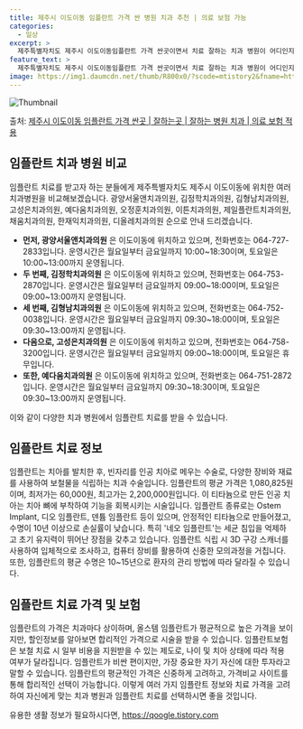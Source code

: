 ```yaml
---
title: 제주시 이도이동 임플란트 가격 싼 병원 치과 추천 | 의료 보험 가능
categories:
  - 일상
excerpt: >
  제주특별자치도 제주시 이도이동임플란트 가격 싼곳이면서 치료 잘하는 치과 병원이 어디인지 알아보도록 하겠습니다. 제주특별자치도 제주시 이도이동에 위치한 광양서울앤치과의원 김정학치과의원 김형남치과의원 고성은치과의원 예다움치과의원 오정훈치과의원 이튼치과의원 제일플란트치과의원 채움치과의원 한재익치과의원 디올레치과의원 순서대로 안내 드리며, 임플란트 치료시 신경써야 할 부분 또한 같이 공유 드리겠습니다.2024년 임플란트 가격 살펴보기 👈 클릭임플란트 평균 가격광양서울앤치과의원표 내에 있는 전화 번호를 클릭 하시면 광양서울앤치과의원로 바로 전화 연결 됩니다.분류주소전화번호치과의원제주특별자치도 제주시 서광로 302, 7층 (이도이동, 제주클리닉)📞064-727-2833로 전화하기광양서울앤치과의..
feature_text: >
  제주특별자치도 제주시 이도이동임플란트 가격 싼곳이면서 치료 잘하는 치과 병원이 어디인지 알아보도록 하겠습니다. 제주특별자치도 제주시 이도이동에 위치한 광양서울앤치과의원 김정학치과의원 김형남치과의원 고성은치과의원 예다움치과의원 오정훈치과의원 이튼치과의원 제일플란트치과의원 채움치과의원 한재익치과의원 디올레치과의원 순서대로 안내 드리며, 임플란트 치료시 신경써야 할 부분 또한 같이 공유 드리겠습니다.2024년 임플란트 가격 살펴보기 👈 클릭임플란트 평균 가격광양서울앤치과의원표 내에 있는 전화 번호를 클릭 하시면 광양서울앤치과의원로 바로 전화 연결 됩니다.분류주소전화번호치과의원제주특별자치도 제주시 서광로 302, 7층 (이도이동, 제주클리닉)📞064-727-2833로 전화하기광양서울앤치과의..
image: https://img1.daumcdn.net/thumb/R800x0/?scode=mtistory2&fname=https%3A%2F%2Fblog.kakaocdn.net%2Fdn%2FmahFz%2FbtsG1x2qKH5%2F2C8AArNGAeL1m6J4YzquBK%2Fimg.webp
---
```


![Thumbnail](https://img1.daumcdn.net/thumb/R800x0/?scode=mtistory2&fname=https%3A%2F%2Fblog.kakaocdn.net%2Fdn%2FmahFz%2FbtsG1x2qKH5%2F2C8AArNGAeL1m6J4YzquBK%2Fimg.webp)

<p>출처: <a href="https://qoogle.tistory.com/7092" rel="dofollow">제주시 이도이동 임플란트 가격 싼곳 | 잘하는곳 | 잘하는 병원 치과 | 의료 보험 적용</a> </p>

## 임플란트 치과 병원 비교



임플란트 치료를 받고자 하는 분들에게 제주특별자치도 제주시 이도이동에 위치한 여러 치과병원을 비교해보겠습니다. 광양서울앤치과의원,
김정학치과의원, 김형남치과의원, 고성은치과의원, 예다움치과의원, 오정훈치과의원, 이튼치과의원, 제일플란트치과의원, 채움치과의원,
한재익치과의원, 디올레치과의원 순으로 안내 드리겠습니다.

  * **먼저, 광양서울앤치과의원** 은 이도이동에 위치하고 있으며, 전화번호는 064-727-2833입니다. 운영시간은 월요일부터 금요일까지 10:00~18:30이며, 토요일은 10:00~13:00까지 운영됩니다.
  * **두 번째, 김정학치과의원** 은 이도이동에 위치하고 있으며, 전화번호는 064-753-2870입니다. 운영시간은 월요일부터 금요일까지 09:00~18:00이며, 토요일은 09:00~13:00까지 운영됩니다.
  * **세 번째, 김형남치과의원** 은 이도이동에 위치하고 있으며, 전화번호는 064-752-0038입니다. 운영시간은 월요일부터 금요일까지 09:30~18:00이며, 토요일은 09:30~13:00까지 운영됩니다.
  * **다음으로, 고성은치과의원** 은 이도이동에 위치하고 있으며, 전화번호는 064-758-3200입니다. 운영시간은 월요일부터 금요일까지 09:00~18:00이며, 토요일은 휴무입니다.
  * **또한, 예다움치과의원** 은 이도이동에 위치하고 있으며, 전화번호는 064-751-2872입니다. 운영시간은 월요일부터 금요일까지 09:30~18:30이며, 토요일은 09:30~13:00까지 운영됩니다.

이와 같이 다양한 치과 병원에서 임플란트 치료를 받을 수 있습니다.

## 임플란트 치료 정보



임플란트는 치아를 발치한 후, 빈자리를 인공 치아로 메우는 수술로, 다양한 장비와 재료를 사용하여 보철물을 식립하는 치과 수술입니다.
임플란트의 평균 가격은 1,080,825원이며, 최저가는 60,000원, 최고가는 2,200,000원입니다. 이 티타늄으로 만든 인공 치아는
치아 뼈에 부착하여 기능을 회복시키는 시술입니다. 임플란트 종류로는 Ostem Implant, 디오 임플란트, 덴튬 임플란트 등이 있으며,
안정적인 티타늄으로 만들어졌고, 수명이 10년 이상으로 손실률이 낮습니다. 특히 '네오 임플란트'는 세균 침입을 억제하고 초기 유지력이
뛰어난 장점을 갖추고 있습니다. 임플란트 식립 시 3D 구강 스캐너를 사용하여 입체적으로 조사하고, 컴퓨터 장비를 활용하여 신중한 모의과정을
거칩니다. 또한, 임플란트의 평균 수명은 10~15년으로 환자의 관리 방법에 따라 달라질 수 있습니다.

## 임플란트 치료 가격 및 보험



임플란트의 가격은 치과마다 상이하며, 올스템 임플란트가 평균적으로 높은 가격을 보이지만, 할인정보를 알아보면 합리적인 가격으로 시술을 받을
수 있습니다. 임플란트보험은 보철 치료 시 일부 비용을 지원받을 수 있는 제도로, 나이 및 치아 상태에 따라 적용 여부가 달라집니다.
임플란트가 비싼 편이지만, 가장 중요한 자기 자신에 대한 투자라고 말할 수 있습니다. 임플란트의 평균적인 가격은 신중하게 고려하고, 가격비교
사이트를 통해 합리적인 선택이 가능합니다. 이렇게 여러 가지 임플란트 정보와 치료 가격을 고려하여 자신에게 맞는 치과 병원과 임플란트 치료를
선택하시면 좋을 것입니다.

 

유용한 생활 정보가 필요하시다면, <a href="https://qoogle.tistory.com" rel="dofollow">https://qoogle.tistory.com</a>


